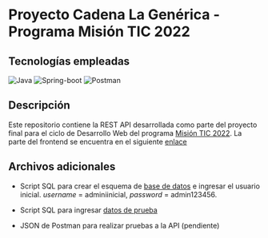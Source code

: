 # Proyecto Cadena La Genérica - Programa Misión TIC 2022

## Tecnologías empleadas

![Java](https://img.shields.io/badge/-Java-f89820?logo=java)
![Spring-boot](https://img.shields.io/badge/-Spring%20Boot-white?logo=spring-boot)
![Postman](https://img.shields.io/badge/-Postman-00B2D1?logo=postman)

## Descripción

Este repositorio contiene la REST API desarrollada como parte del proyecto final para el ciclo de Desarrollo Web del programa [Misión TIC 2022](https://www.misiontic2022.gov.co/portal/). La parte del frontend se encuentra en el siguiente [enlace](https://github.com/hdescobarh/cadena_lagenerica_frontend)

## Archivos adicionales

- Script SQL para crear el esquema de [base de datos](./make_base_database.sql) e ingresar el usuario inicial. *username* = adminiinicial, *password* = admin123456.

- Script SQL para ingresar [datos de prueba](./insert_testing_data.sql)

- JSON de Postman para realizar pruebas a la API (pendiente)